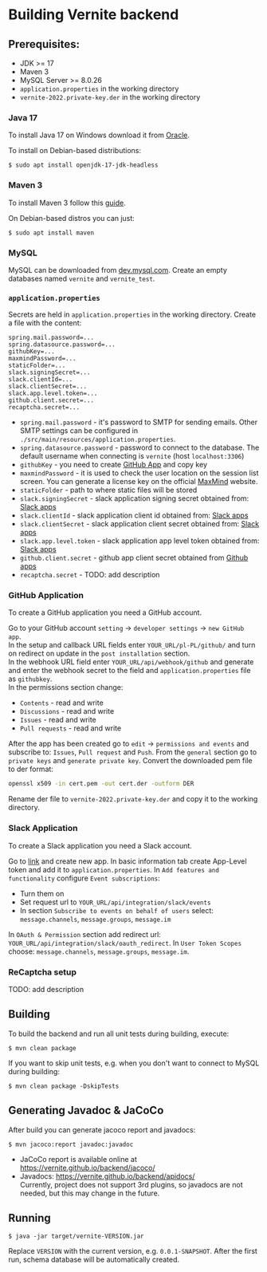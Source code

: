 # Building Vernite backend

## Prerequisites:
- JDK >= 17
- Maven 3
- MySQL Server >= 8.0.26
- `application.properties` in the working directory
- `vernite-2022.private-key.der` in the working directory

### Java 17

To install Java 17 on Windows download it from [Oracle](https://www.oracle.com/java/technologies/downloads/#jdk17-windows).

To install on Debian-based distributions:
```console
$ sudo apt install openjdk-17-jdk-headless
```

### Maven 3

To install Maven 3 follow this [guide](https://maven.apache.org/install.html).

On Debian-based distros you can just:
```console
$ sudo apt install maven
```

### MySQL

MySQL can be downloaded from [dev.mysql.com](https://dev.mysql.com/downloads/mysql/). Create an empty databases named `vernite` and `vernite_test`.

### `application.properties`

Secrets are held in `application.properties` in the working directory. Create a file with the content:
```
spring.mail.password=...
spring.datasource.password=...
githubKey=...
maxmindPassword=...
staticFolder=...
slack.signingSecret=...
slack.clientId=...
slack.clientSecret=...
slack.app.level.token=...
github.client.secret=...
recaptcha.secret=...
```
- `spring.mail.password` - it's password to SMTP for sending emails. Other SMTP settings can be configured in `./src/main/resources/application.properties`.
- `spring.datasource.password` - password to connect to the database. The default username when connecting is `vernite` (host `localhost:3306`)
- `githubKey` - you need to create [GitHub App](https://docs.github.com/en/developers/apps/building-github-apps) and copy key
- `maxmindPassword` - it is used to check the user location on the session list screen. You can generate a license key on the official [MaxMind](https://www.maxmind.com/en/accounts/current/license-key) website.
- `staticFolder` - path to where static files will be stored
- `slack.signingSecret` - slack application signing secret obtained from: [Slack apps](https://api.slack.com/apps)
- `slack.clientId` - slack application client id obtained from: [Slack apps](https://api.slack.com/apps)
- `slack.clientSecret` - slack application client secret obtained from: [Slack apps](https://api.slack.com/apps)
- `slack.app.level.token` - slack application app level token obtained from: [Slack apps](https://api.slack.com/apps)
- `github.client.secret` - github app client secret obtained from [Github apps](https://github.com/settings/apps)
- `recaptcha.secret` - TODO: add description

### GitHub Application

To create a GitHub application you need a GitHub account.

Go to your GitHub account `setting` -> `developer settings` -> `new GitHub app`. \
In the setup and callback URL fields enter `YOUR_URL/pl-PL/github/` and turn on redirect on update in the `post installation` section. \
In the webhook URL field enter `YOUR_URL/api/webhook/github` and generate and enter the webhook secret to the field and `application.properties` file as `githubkey`. \
In the permissions section change:
- `Contents` - read and write
- `Discussions` - read and write
- `Issues` - read and write
- `Pull requests` - read and write

After the app has been created go to `edit` -> `permissions and events` and subscribe to: `Issues`, `Pull request` and `Push`.
From the `general` section go to `private keys` and `generate private key`. Convert the downloaded pem file to der format:
```bash
openssl x509 -in cert.pem -out cert.der -outform DER
```
Rename der file to `vernite-2022.private-key.der` and copy it to the working directory.

### Slack Application

To create a Slack application you need a Slack account.

Go to [link](https://api.slack.com/apps) and create new app.
In basic information tab create App-Level token and add it to `application.properties`.
In `Add features and functionality` configure `Event subscriptions`:
- Turn them on
- Set request url to `YOUR_URL/api/integration/slack/events`
- In section `Subscribe to events on behalf of users` select: `message.channels`, `message.groups`, `message.im`

In `OAuth & Permission` section add redirect url: `YOUR_URL/api/integration/slack/oauth_redirect`.
In `User Token Scopes` choose: `message.channels`, `message.groups`, `message.im`.

### ReCaptcha setup

TODO: add description

## Building

To build the backend and run all unit tests during building, execute:
```console
$ mvn clean package
```
If you want to skip unit tests, e.g. when you don't want to connect to MySQL during building:
```console
$ mvn clean package -DskipTests
```

## Generating Javadoc & JaCoCo

After build you can generate jacoco report and javadocs:
```console
$ mvn jacoco:report javadoc:javadoc
```
- JaCoCo report is available online at https://vernite.github.io/backend/jacoco/
- Javadocs: https://vernite.github.io/backend/apidocs/ \
  Currently, project does not support 3rd plugins, so javadocs are not needed, but this may change in the future.

## Running

```console
$ java -jar target/vernite-VERSION.jar
```

Replace `VERSION` with the current version, e.g. `0.0.1-SNAPSHOT`. After the first run, schema database will be automatically created.
